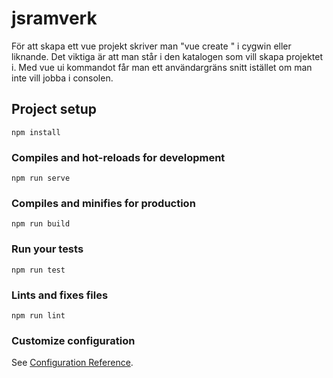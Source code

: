 # jsramverk

För att skapa ett vue projekt skriver man "vue create <projektnamn>" i cygwin eller liknande. Det viktiga är att man står i den katalogen som vill skapa projektet i. Med vue ui kommandot får man ett användargräns snitt istället om man inte vill jobba i consolen.

## Project setup
```
npm install
```

### Compiles and hot-reloads for development
```
npm run serve
```

### Compiles and minifies for production
```
npm run build
```

### Run your tests
```
npm run test
```

### Lints and fixes files
```
npm run lint
```

### Customize configuration
See [Configuration Reference](https://cli.vuejs.org/config/).

